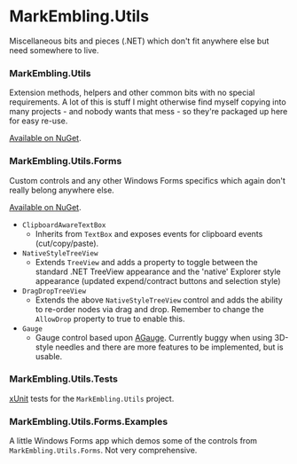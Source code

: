 MarkEmbling.Utils
=================

Miscellaneous bits and pieces (.NET) which don't fit anywhere else but need somewhere to live.

### MarkEmbling.Utils

Extension methods, helpers and other common bits with no special requirements. A lot of this is stuff I might otherwise find myself copying into many projects - and nobody wants that mess - so they're packaged up here for easy re-use.

[Available on NuGet](https://www.nuget.org/packages/MarkEmbling.Utils/).

### MarkEmbling.Utils.Forms

Custom controls and any other Windows Forms specifics which again don't really belong anywhere else.

[Available on NuGet](https://www.nuget.org/packages/MarkEmbling.Utils.Forms/).

 - `ClipboardAwareTextBox`
    - Inherits from `TextBox` and exposes events for clipboard events (cut/copy/paste).
 - `NativeStyleTreeView`
    - Extends `TreeView` and adds a property to toggle between the standard .NET TreeView appearance and the 'native' Explorer style appearance (updated expend/contract buttons and selection style)
 - `DragDropTreeView`
    - Extends the above `NativeStyleTreeView` control and adds the ability to re-order nodes via drag and drop. Remember to change the `AllowDrop` property to true to enable this.
 - `Gauge`
    - Gauge control based upon [AGauge](http://www.codeproject.com/Articles/448721/AGauge-WinForms-Gauge-Control). Currently buggy when using 3D-style needles and there are more features to be implemented, but is usable.

### MarkEmbling.Utils.Tests

[xUnit](https://xunit.github.io/) tests for the `MarkEmbling.Utils` project.

### MarkEmbling.Utils.Forms.Examples

A little Windows Forms app which demos some of the controls from `MarkEmbling.Utils.Forms`. Not very comprehensive.
